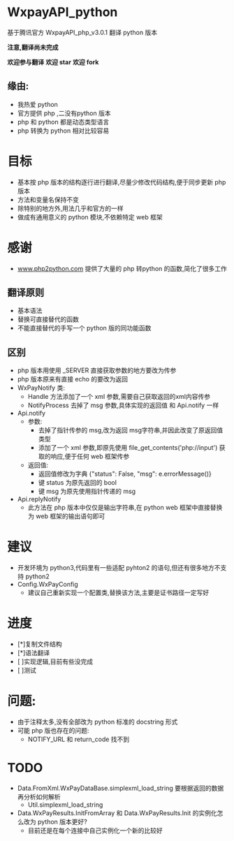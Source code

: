 # WxpayAPI_python
基于腾讯官方 WxpayAPI_php_v3.0.1 翻译 python 版本

**注意,翻译尚未完成** 

**欢迎参与翻译** **欢迎 star** **欢迎 fork**

## 缘由:
* 我热爱 python
* 官方提供 php ,二没有python 版本
* php 和 python 都是动态类型语言
* php 转换为 python 相对比较容易

# 目标
* 基本按 php 版本的结构逐行进行翻译,尽量少修改代码结构,便于同步更新 php 版本
* 方法和变量名保持不变
* 除特别的地方外,用法几乎和官方的一样
* 做成有通用意义的 python 模块,不依赖特定 web 框架

# 感谢
* www.php2python.com 提供了大量的 php 转python 的函数,简化了很多工作

## 翻译原则
* 基本语法
* 替换可直接替代的函数
* 不能直接替代的手写一个 python 版的同功能函数

## 区别
* php 版本用使用 _SERVER 直接获取参数的地方要改为传参
* php 版本原来有直接 echo 的要改为返回
* WxPayNotify 类:
    * Handle 方法添加了一个 xml 参数,需要自己获取返回的xml内容传参
    * NotifyProcess 去掉了 msg 参数,具体实现的返回值 和 Api.notify 一样
* Api.notify 
    * 参数:
        * 去掉了指针传参的 msg,改为返回 msg字符串,并因此改变了原返回值类型
        * 添加了一个 xml 参数,即原先使用 file_get_contents('php://input') 获取的响应,便于任何 web 框架传参
    * 返回值:
        * 返回值修改为字典 {"status": False, "msg": e.errorMessage()}
        * 键 status 为原先返回的 bool
        * 键 msg 为原先使用指针传递的 msg
* Api.replyNotify
    * 此方法在 php 版本中仅仅是输出字符串,在 python web 框架中直接替换为 web 框架的输出语句即可    
    
# 建议
* 开发环境为 python3,代码里有一些适配 pyhton2 的语句,但还有很多地方不支持 python2    
* Config.WxPayConfig
    * 建议自己重新实现一个配置类,替换该方法,主要是证书路径一定写好        
    

# 进度
* [*]复制文件结构
* [*]语法翻译
* [ ]实现逻辑,目前有些没完成
* [ ]测试

# 问题:
* 由于注释太多,没有全部改为 python 标准的 docstring 形式
* 可能 php 版也存在的问题:
    * NOTIFY_URL 和 return_code 找不到

# TODO
* Data.FromXml.WxPayDataBase.simplexml_load_string 要根据返回的数据再分析如何解析
    * Util.simplexml_load_string
* Data.WxPayResults.InitFromArray 和 Data.WxPayResults.Init 的实例化怎么改为 python 版本更好?
    * 目前还是在每个连接中自己实例化一个新的比较好
